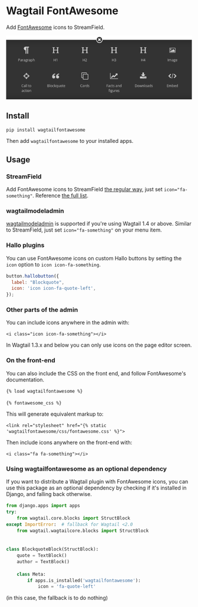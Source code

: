 Wagtail FontAwesome
====================

Add [FontAwesome](https://github.com/FortAwesome/Font-Awesome) icons to StreamField.

![Screenshot](screenshot.png)

Install
-------

```shell
pip install wagtailfontawesome
```

Then add `wagtailfontawesome` to your installed apps.

Usage
-----

### StreamField

Add FontAwesome icons to StreamField [the regular way](http://docs.wagtail.io/en/latest/topics/streamfield.html#basic-block-types), just set `icon="fa-something"`. Reference [the full list](http://fontawesome.io/icons/).

### wagtailmodeladmin

[wagtailmodeladmin](https://github.com/rkhleics/wagtailmodeladmin) is supported if you're using Wagtail 1.4 or above. Similar to StreamField, just set `icon="fa-something"` on your menu item.

### Hallo plugins

You can use FontAwesome icons on custom Hallo buttons by setting the `icon` option to `icon icon-fa-something`.

```javascript
button.hallobutton({
  label: "Blockquote",
  icon: 'icon icon-fa-quote-left',
});
```

### Other parts of the admin

You can include icons anywhere in the admin with:

```html+django
<i class="icon icon-fa-something"></i>
```

In Wagtail 1.3.x and below you can only use icons on the page editor screen.

### On the front-end

You can also include the CSS on the front end, and follow FontAwesome's documentation.

```html+django
{% load wagtailfontawesome %}

{% fontawesome_css %}
```

This will generate equivalent markup to:

```html+django
<link rel="stylesheet" href="{% static 'wagtailfontawesome/css/fontawesome.css' %}">
```

Then include icons anywhere on the front-end with:

```html+django
<i class="fa fa-something"></i>
```

### Using wagtailfontawesome as an optional dependency

If you want to distribute a Wagtail plugin with FontAwesome icons, you can use this package as an optional dependency by checking if it's installed in Django, and falling back otherwise.

```python
from django.apps import apps
try:
    from wagtail.core.blocks import StructBlock
except ImportError:  # fallback for Wagtail <2.0
    from wagtail.wagtailcore.blocks import StructBlock


class BlockquoteBlock(StructBlock):
    quote = TextBlock()
    author = TextBlock()

    class Meta:
        if apps.is_installed('wagtailfontawesome'):
            icon = 'fa-quote-left'
```

(in this case, the fallback is to do nothing)
